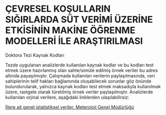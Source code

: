 # ÇEVRESEL KOŞULLARIN SIĞIRLARDA SÜT VERİMİ ÜZERİNE ETKİSİNİN MAKİNE ÖĞRENME MODELLERİ İLE ARAŞTIRILMASI

Doktora Tezi Kaynak Kodları

Tezde uygulanan analizlerde kullanılan kaynak kodlar ve bu kodları test etmek üzere
hazırlanmış olan sahte/simüle edilmiş örnek veriler bu adres altında payaşılmıştır.
Çalışmada kullanılan verilerin paylaşılmasında, veri sahiplerinin telif hakları
bağlamında oluşabilecek sorunlar göz önünde bulundurularak, yalnızca kaynak kodları
test etmek maksadıyla kullanılmak üzere, rastgele olarak türetilmiş örnek veriler
paylaşılmıştır. Analizlerde kullanılan orjinal verilere, aşağıdaki linklerden ulaşılabilirsiz:

[İllere ait genel istatistiksel veriler. Meteroloji Genel Müdürlüğü](https://mgm.gov.tr/veridegerlendirme/il-ve-ilceler-istatistik.aspx?k=A&m=ANKARA)
